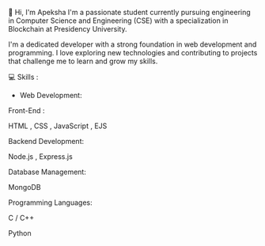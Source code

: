 👋 Hi, I'm Apeksha
I'm a passionate student currently pursuing engineering in Computer Science and Engineering (CSE) with a specialization in Blockchain at Presidency University.

I'm a dedicated developer with a strong foundation in web development and programming. I love exploring new technologies and contributing to projects that challenge me to learn and grow my skills.

💻 Skills :

- Web Development:
  
Front-End :
  
   HTML ,
   CSS ,
   JavaScript ,
   EJS

 Backend Development: 
 
   Node.js ,
   Express.js

 Database Management:
  
   MongoDB

 Programming Languages:

   C / C++
  
   Python
<!---
Apekshakv/I'm Apeksha, a passionate student .Currently pursuing engineering at Presidency Uiversity
--->
